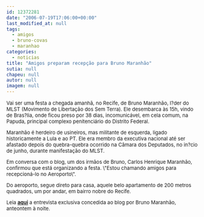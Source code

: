 ```yaml
---
id: 12372281
date: "2006-07-19T17:06:00+00:00"
last_modified_at: null
tags:
  - amigos
  - bruno-covas
  - maranhao
categories:
  - noticias
title: "Amigos preparam recepção para Bruno Maranhão"
sutia: null
chapeu: null
autor: null
imagem: null
---
```

<p><FONT size=2></p>
<p><P>Vai ser uma festa a chegada amanhã, no Recife, de Bruno Maranhão, l?der do MLST (Movimento de Libertação dos Sem Terra). Ele desembarca às 15h, vindo de Bras?lia, onde ficou preso por 38 dias, incomunicável, em cela comum, na Papuda, principal complexo penitenciário do Distrito Federal.</P></p>
<p><P>Maranhão é herdeiro de usineiros, mas militante de esquerda, ligado historicamente a Lula e ao PT. Ele era membro da executiva nacional até ser afastado depois do quebra-quebra ocorrido na Câmara dos Deputados, no in?cio de junho, durante manifestação do MLST.</P></p>
<p><P>Em conversa com o blog, um dos irmãos de Bruno, Carlos Henrique Maranhão, confirmou que está organizando a festa. \"Estou chamando amigos para recepcioná-lo no Aeroporto\".</P></p>
<p><P>Do aeroporto,&nbsp;segue direto para casa, aquele belo apartamento de 200 metros quadrados, um por andar,&nbsp;em bairro nobre do Recife.</P></p>
<p><P>Leia <STRONG><A href=\"https://jc3.uol.com.br/blogs/jc/2006/07/18/index.php#117\" target=_blank>aqui</A></STRONG> a entrevista exclusiva concedida ao blog por Bruno Maranhão, anteontem à noite.</P></FONT> </p>
